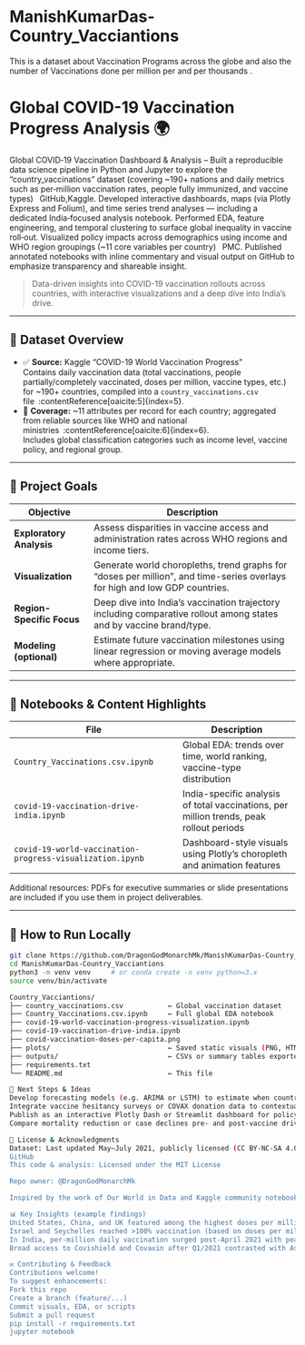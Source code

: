 # ManishKumarDas-Country_Vacciantions
This is a dataset about Vaccination Programs across the globe and also the number of Vaccinations done per million per and per thousands . 

# Global COVID-19 Vaccination Progress Analysis 🌍
Global COVID‑19 Vaccination Dashboard & Analysis – Built a reproducible data science pipeline in Python and Jupyter to explore the “country_vaccinations” dataset (covering ~190+ nations and daily metrics such as per‑million vaccination rates, people fully immunized, and vaccine types) 
GitHub,Kaggle. Developed interactive dashboards, maps (via Plotly Express and Folium), and time series trend analyses — including a dedicated India‑focused analysis notebook. Performed EDA, feature engineering, and temporal clustering to surface global inequality in vaccine roll‑out. Visualized policy impacts across demographics using income and WHO region groupings (~11 core variables per country) 
PMC. Published annotated notebooks with inline commentary and visual output on GitHub to emphasize transparency and shareable insight.
> Data-driven insights into COVID-19 vaccination rollouts across countries, with interactive visualizations and a deep dive into India’s drive.

---

## 🔢 Dataset Overview  
- ✅ **Source:** Kaggle “COVID-19 World Vaccination Progress”  
  Contains daily vaccination data (total vaccinations, people partially/completely vaccinated, doses per million, vaccine types, etc.) for ~190+ countries, compiled into a `country_vaccinations.csv` file :contentReference[oaicite:5]{index=5}.  
- 🔧 **Coverage:** ~11 attributes per record for each country; aggregated from reliable sources like WHO and national ministries :contentReference[oaicite:6]{index=6}.  
  Includes global classification categories such as income level, vaccine policy, and regional group.

---

## 🎯 Project Goals
| Objective | Description |
|-----------|-------------|
| **Exploratory Analysis** | Assess disparities in vaccine access and administration rates across WHO regions and income tiers. |
| **Visualization** | Generate world choropleths, trend graphs for “doses per million”, and time-series overlays for high and low GDP countries. |
| **Region-Specific Focus** | Deep dive into India’s vaccination trajectory including comparative rollout among states and by vaccine brand/type. |
| **Modeling (optional)** | Estimate future vaccination milestones using linear regression or moving average models where appropriate. |

---

## 📓 Notebooks & Content Highlights

| File | Description |
|------|-------------|
| `Country_Vaccinations.csv.ipynb` | Global EDA: trends over time, world ranking, vaccine-type distribution |
| `covid-19-vaccination-drive-india.ipynb` | India-specific analysis of total vaccinations, per million trends, peak rollout periods |
| `covid-19-world-vaccination-progress-visualization.ipynb` | Dashboard-style visuals using Plotly’s choropleth and animation features |

Additional resources: PDFs for executive summaries or slide presentations are included if you use them in project deliverables.

---

## 🧰 How to Run Locally

```bash
git clone https://github.com/DragonGodMonarchMk/ManishKumarDas-Country_Vacciantions.git
cd ManishKumarDas-Country_Vacciantions
python3 -m venv venv     # or conda create -n venv python=3.x
source venv/bin/activate

Country_Vacciantions/  
├── country_vaccinations.csv           ← Global vaccination dataset  
├── Country_Vaccinations.csv.ipynb     ← Full global EDA notebook  
├── covid-19-world-vaccination-progress-visualization.ipynb  
├── covid-19-vaccination-drive-india.ipynb  
├── covid-vaccination-doses-per-capita.png  
├── plots/                             ← Saved static visuals (PNG, HTML)  
├── outputs/                           ← CSVs or summary tables exported  
├── requirements.txt  
└── README.md                          ← This file  

🚀 Next Steps & Ideas
Develop forecasting models (e.g. ARIMA or LSTM) to estimate when countries may reach 70–80% population coverage.
Integrate vaccine hesitancy surveys or COVAX donation data to contextualize rollout speed.
Publish as an interactive Plotly Dash or Streamlit dashboard for policy makers.
Compare mortality reduction or case declines pre- and post-vaccine drives for causal insights.

📜 License & Acknowledgments
Dataset: Last updated May–July 2021, publicly licensed (CC BY‑NC‑SA 4.0 / subject to Kaggle's terms) 
GitHub
This code & analysis: Licensed under the MIT License

Repo owner: @DragonGodMonarchMk

Inspired by the work of Our World in Data and Kaggle community notebooks — attribution included in the analysis notebooks.

📊 Key Insights (example findings)
United States, China, and UK featured among the highest doses per million during early 2021; lower-middle income countries lagged significantly throughout 2020–21.
Israel and Seychelles reached >100% vaccination (based on doses per million) earliest globally.
In India, per‑million daily vaccination surged post-April 2021 with peak output in mid-2021; rural rollout caught pace during Phase … (insert your actual phases).
Broad access to Covishield and Covaxin after Q1/2021 contrasted with AstraZeneca/Pfizer dominance in developed countries.

✉️ Contributing & Feedback
Contributions welcome!
To suggest enhancements:
Fork this repo
Create a branch (feature/...)
Commit visuals, EDA, or scripts
Submit a pull request
pip install -r requirements.txt
jupyter notebook
